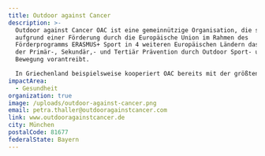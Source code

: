 ```yaml
---
title: Outdoor against Cancer
description: >-
  Outdoor against Cancer OAC ist eine gemeinnützige Organisation, die seit 2019
  aufgrund einer Förderung durch die Europäische Union im Rahmen des
  Förderprogramms ERASMUS+ Sport in 4 weiteren Europäischen Ländern das Thema
  der Primär-, Sekundär,- und Tertiär Prävention durch Outdoor Sport- und
  Bewegung vorantreibt.

  In Griechenland beispielsweise kooperiert OAC bereits mit der größten Griechischen Cancer Association K.E.F.I., in Anlehnung an die durch die Europäische Union ausgerufene Mission Cancer hat OAC mit weiteren Europäischen Partnerorganisationen  ein Cancer Prevention Project für Primary & Secondary Schools einen weiteren EU-Förderantrag eingereicht: Let’s rock Cancer 2021 – LRC2021.
impactArea:
  - Gesundheit
organization: true
image: /uploads/outdoor-against-cancer.png
email: petra.thaller@outdooragainstcancer.com
link: www.outdooragainstcancer.de
city: München
postalCode: 81677
federalState: Bayern
---
```

